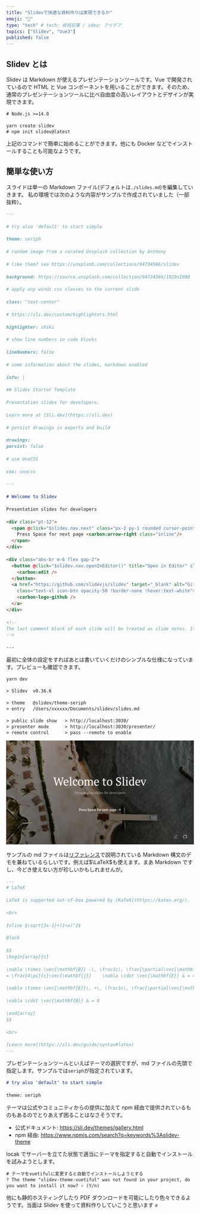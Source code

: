 ```yaml
---
title: "Slidevで快適な資料作りは実現できるか"
emoji: "🤔"
type: "tech" # tech: 技術記事 / idea: アイデア
topics: ["Slidev", "Vue3"]
published: false
---
```


## Slidev とは

Slidev は Markdown が使えるプレゼンテーションツールです。Vue で開発されているので HTML と Vue コンポーネントを用いることができます。そのため、通常のプレゼンテーションツールに比べ自由度の高いレイアウトとデザインが実現できます。

```shell
# Node.js >=14.0

yarn create slidev
# npm init slidev@latest
```

上記のコマンドで簡単に始めることができます。他にも Docker などでインストールすることも可能なようです。

## 簡単な使い方

スライドは単一の Markdown ファイル(デフォルトは`./slides.md`)を編集していきます。
私の環境では次のような内容がサンプルで作成されていました（一部抜粋）。

```md
---

# try also 'default' to start simple

theme: seriph

# random image from a curated Unsplash collection by Anthony

# like them? see https://unsplash.com/collections/94734566/slidev

background: https://source.unsplash.com/collection/94734566/1920x1080

# apply any windi css classes to the current slide

class: "text-center"

# https://sli.dev/custom/highlighters.html

highlighter: shiki

# show line numbers in code blocks

lineNumbers: false

# some information about the slides, markdown enabled

info: |

## Slidev Starter Template

Presentation slides for developers.

Learn more at [Sli.dev](https://sli.dev)

# persist drawings in exports and build

drawings:
persist: false

# use UnoCSS

css: unocss

---

# Welcome to Slidev

Presentation slides for developers

<div class="pt-12">
  <span @click="$slidev.nav.next" class="px-2 py-1 rounded cursor-pointer" hover="bg-white bg-opacity-10">
    Press Space for next page <carbon:arrow-right class="inline"/>
  </span>
</div>

<div class="abs-br m-6 flex gap-2">
  <button @click="$slidev.nav.openInEditor()" title="Open in Editor" class="text-xl icon-btn opacity-50 !border-none !hover:text-white">
    <carbon:edit />
  </button>
  <a href="https://github.com/slidevjs/slidev" target="_blank" alt="GitHub"
    class="text-xl icon-btn opacity-50 !border-none !hover:text-white">
    <carbon-logo-github />
  </a>
</div>

<!--
The last comment block of each slide will be treated as slide notes. It will be visible and editable in Presenter Mode along with the slide. [Read more in the docs](https://sli.dev/guide/syntax.html#notes)
-->

---
```

最初に全体の設定をすればあとは書いていくだけのシンプルな仕様になっています。プレビューも確認できます。

```shell
yarn dev

> Slidev  v0.36.6

> theme   @slidev/theme-seriph
> entry   /Users/xxxxxx/Documents/slidev/slides.md

> public slide show   > http://localhost:3030/
> presenter mode      > http://localhost:3030/presenter/
> remote control      > pass --remote to enable
```

![sample-slide-1](/images/sample-slide-1.png)

サンプルの md ファイルは[リファレンス](https://sli.dev/guide/syntax.html)で説明されている Markdown 構文のデモを兼ねているらしいです。例えば$\LaTeX$も使えます。まあ Markdown ですし、今どき使えない方が珍しいかもしれませんが。

```md
---
# LaTeX

LaTeX is supported out-of-box powered by [KaTeX](https://katex.org/).

<br>

Inline $\sqrt{3x-1}+(1+x)^2$

Block

$$
\begin{array}{c}

\nabla \times \vec{\mathbf{B}} -\, \frac1c\, \frac{\partial\vec{\mathbf{E}}}{\partial t} &
= \frac{4\pi}{c}\vec{\mathbf{j}}    \nabla \cdot \vec{\mathbf{E}} & = 4 \pi \rho \\

\nabla \times \vec{\mathbf{E}}\, +\, \frac1c\, \frac{\partial\vec{\mathbf{B}}}{\partial t} & = \vec{\mathbf{0}} \\

\nabla \cdot \vec{\mathbf{B}} & = 0

\end{array}
$$

<br>

[Learn more](https://sli.dev/guide/syntax#latex)
---
```

プレゼンテーションツールといえばテーマの選択ですが、md ファイルの先頭で指定します。サンプルでは`seriph`が指定されています。

```md
# try also 'default' to start simple

theme: seriph
```

テーマは公式やコミュニティからの提供に加えて npm 経由で提供されているものもあるのでとりあえず困ることはなさそうです。

- 公式ドキュメント: https://sli.dev/themes/gallery.html
- npm 経由: https://www.npmjs.com/search?q=keywords%3Aslidev-theme

locak でサーバーを立てた状態で適当にテーマを指定すると自動でインストールを試みようとします。

```shell
# テーマをvuetifulに変更すると自動でインストールしようとする
? The theme "slidev-theme-vuetiful" was not found in your project, do you want to install it now? › (Y/n)
```

他にも静的ホスティングしたり PDF ダウンロードを可能にしたり色々できるようです。当面は Slidev を使って資料作りしていこうと思います ✊
